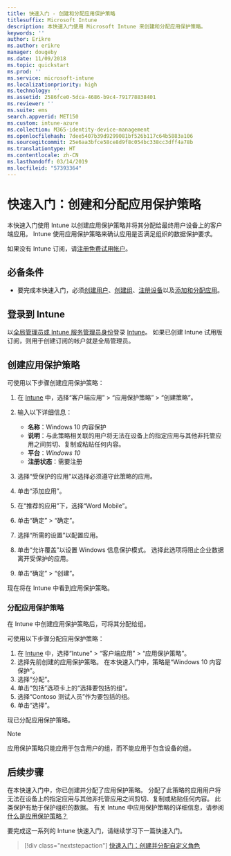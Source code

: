 ```yaml
---
title: 快速入门 - 创建和分配应用保护策略
titlesuffix: Microsoft Intune
description: 本快速入门使用 Microsoft Intune 来创建和分配应用保护策略。
keywords: ''
author: Erikre
ms.author: erikre
manager: dougeby
ms.date: 11/09/2018
ms.topic: quickstart
ms.prod: ''
ms.service: microsoft-intune
ms.localizationpriority: high
ms.technology: ''
ms.assetid: 2586fce0-5dca-4686-b9c4-791778838401
ms.reviewer: ''
ms.suite: ems
search.appverid: MET150
ms.custom: intune-azure
ms.collection: M365-identity-device-management
ms.openlocfilehash: 7dee5407b39d9299081bf526b117c64b5883a106
ms.sourcegitcommit: 25e6aa3bfce58ce8d9f8c054bc338cc3dff4a78b
ms.translationtype: HT
ms.contentlocale: zh-CN
ms.lasthandoff: 03/14/2019
ms.locfileid: "57393364"
---
```

# <a name="quickstart-create-and-assign-an-app-protection-policy"></a>快速入门：创建和分配应用保护策略

本快速入门使用 Intune 以创建应用保护策略并将其分配给最终用户设备上的客户端应用。 Intune 使用应用保护策略来确认应用是否满足组织的数据保护要求。

如果没有 Intune 订阅，请[注册免费试用帐户](free-trial-sign-up.md)。

## <a name="prerequisites"></a>必备条件

- 要完成本快速入门，必须[创建用户](quickstart-create-user.md)、[创建组](quickstart-create-group.md)、[注册设备](quickstart-setup-auto-enrollment.md)以及[添加和分配应用](quickstart-add-assign-app.md)。

## <a name="sign-in-to-intune"></a>登录到 Intune

以[全局管理员或 Intune 服务管理员身份](users-add.md#types-of-administrators)登录 [Intune](https://aka.ms/intuneportal)。 如果已创建 Intune 试用版订阅，则用于创建订阅的帐户就是全局管理员。

## <a name="create-an-app-protection-policy"></a>创建应用保护策略

可使用以下步骤创建应用保护策略：

1. 在 [Intune](https://aka.ms/intuneportal) 中，选择“客户端应用” > “应用保护策略” > “创建策略”。 
2. 输入以下详细信息： 

    - **名称**：Windows 10 内容保护
    - **说明**：与此策略相关联的用户将无法在设备上的指定应用与其他非托管应用之间剪切、复制或粘贴任何内容。
    - **平台**：*Windows 10*
    - **注册状态**：需要注册

3. 选择“受保护的应用”以选择必须遵守此策略的应用。
4. 单击“添加应用”。
5. 在“推荐的应用”下，选择“Word Mobile”。
5. 单击“确定” > “确定”。 
6. 选择“所需的设置”以配置应用。
7. 单击“允许覆盖”以设置 Windows 信息保护模式。 选择此选项将阻止企业数据离开受保护的应用。
8. 单击“确定” > “创建”。

现在将在 Intune 中看到应用保护策略。

### <a name="assign-the-app-protection-policy"></a>分配应用保护策略

在 Intune 中创建应用保护策略后，可将其分配给组。 

可使用以下步骤分配应用保护策略：

1.  在 [Intune](https://aka.ms/intuneportal) 中，选择“Intune” > “客户端应用” > “应用保护策略”。 
2.  选择先前创建的应用保护策略。 在本快速入门中，策略是“Windows 10 内容保护”。
3.  选择“分配”。
4.  单击“包括”选项卡上的“选择要包括的组”。
5.  选择“Contoso 测试人员”作为要包括的组。
6.  单击“选择”。 

现已分配应用保护策略。

> [!NOTE]
> 应用保护策略只能应用于包含用户的组，而不能应用于包含设备的组。

## <a name="next-steps"></a>后续步骤

在本快速入门中，你已创建并分配了应用保护策略。 分配了此策略的应用用户将无法在设备上的指定应用与其他非托管应用之间剪切、复制或粘贴任何内容。 此类保护有助于保护组织的数据。 有关 Intune 中应用保护策略的详细信息，请参阅[什么是应用保护策略？](app-protection-policy.md)

要完成这一系列的 Intune 快速入门，请继续学习下一篇快速入门。

> [!div class="nextstepaction"]
> [快速入门：创建并分配自定义角色](quickstart-create-custom-role.md)
